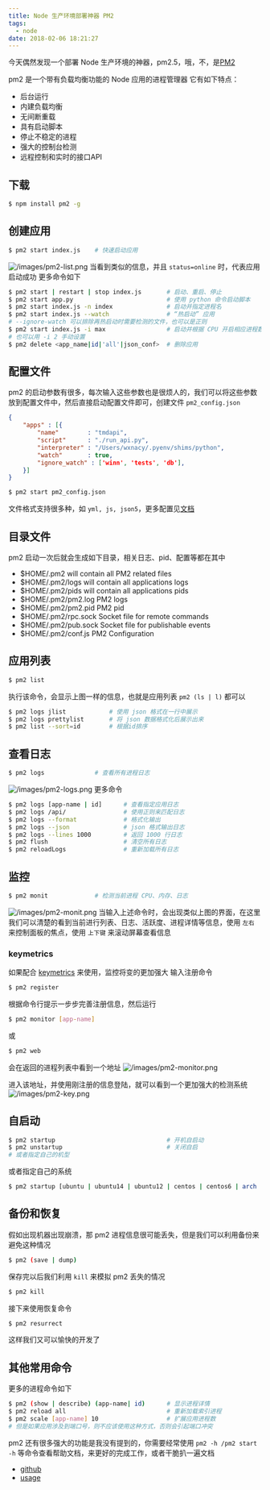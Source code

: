 ```yaml
---
title: Node 生产环境部署神器 PM2
tags:
  - node
date: 2018-02-06 18:21:27
---
```



今天偶然发现一个部署 Node 生产环境的神器，pm2.5，哦，不，是[PM2](http://pm2.keymetrics.io/)
<!-- more --><!-- toc -->
pm2 是一个带有负载均衡功能的 Node 应用的进程管理器
它有如下特点：
- 后台运行
- 内建负载均衡
- 无间断重载
- 具有启动脚本
- 停止不稳定的进程
- 强大的控制台检测
- 远程控制和实时的接口API

## 下载
```bash
$ npm install pm2 -g
```
## 创建应用
```bash
$ pm2 start index.js    # 快速启动应用
```
![/images/pm2-list.png](/images/pm2-list.png)
当看到类似的信息，并且 `status=online` 时，代表应用启动成功
更多命令如下
```bash
$ pm2 start | restart | stop index.js       # 启动、重启、停止
$ pm2 start app.py                          # 使用 python 命令启动脚本
$ pm2 start index.js -n index               # 启动并指定进程名
$ pm2 start index.js --watch                # “热启动” 应用
# --ignore-watch 可以排除再热启动时需要检测的文件，也可以是正则
$ pm2 start index.js -i max                 # 启动并根据 CPU 开启相应进程数
# 也可以用 -i 2 手动设置
$ pm2 delete <app_name|id|'all'|json_conf>  # 删除应用
```

## 配置文件
pm2 的启动参数有很多，每次输入这些参数也是很烦人的，我们可以将这些参数放到配置文件中，然后直接启动配置文件即可，创建文件 `pm2_config.json`
```json
{
    "apps" : [{
        "name"        : "tmdapi",
        "script"      : "./run_api.py",
        "interpreter" : "/Users/wxnacy/.pyenv/shims/python",
        "watch"       : true,
        "ignore_watch" : ['winn', 'tests', 'db'],
    }]
}
```
```bash
$ pm2 start pm2_config.json
```
文件格式支持很多种，如 `yml, js, json5`，更多配置见[文档](http://pm2.keymetrics.io/docs/usage/application-declaration/#attributes-available)

## 目录文件
pm2 启动一次后就会生成如下目录，相关日志、pid、配置等都在其中
- $HOME/.pm2 will contain all PM2 related files
- $HOME/.pm2/logs will contain all applications logs
- $HOME/.pm2/pids will contain all applications pids
- $HOME/.pm2/pm2.log PM2 logs
- $HOME/.pm2/pm2.pid PM2 pid
- $HOME/.pm2/rpc.sock Socket file for remote commands
- $HOME/.pm2/pub.sock Socket file for publishable events
- $HOME/.pm2/conf.js PM2 Configuration

## 应用列表
```bash
$ pm2 list
```
执行该命令，会显示上图一样的信息，也就是应用列表 `pm2 (ls | l)` 都可以
```bash
$ pm2 logs jlist            # 使用 json 格式在一行中展示
$ pm2 logs prettylist       # 将 json 数据格式化后展示出来
$ pm2 list --sort=id        # 根据id排序
```
## 查看日志
```bash
$ pm2 logs              # 查看所有进程日志
```
![/images/pm2-logs.png](/images/pm2-logs.png)
更多命令
```bash
$ pm2 logs [app-name | id]      # 查看指定应用日志
$ pm2 logs /api/                # 使用正则来匹配日志
$ pm2 logs --format             # 格式化输出
$ pm2 logs --json               # json 格式输出日志
$ pm2 logs --lines 1000         # 返回 1000 行日志
$ pm2 flush                     # 清空所有日志
$ pm2 reloadLogs                # 重新加载所有日志
```
## 监控
```bash
$ pm2 monit             # 检测当前进程 CPU、内存、日志
```
![/images/pm2-monit.png](/images/pm2-monit.png)
当输入上述命令时，会出现类似上图的界面，在这里我们可以清楚的看到当前进行列表、日志、活跃度、进程详情等信息，使用 `左右` 来控制面板的焦点，使用 `上下键` 来滚动屏幕查看信息

### keymetrics
如果配合 [keymetrics](http://docs.keymetrics.io/) 来使用，监控将变的更加强大
输入注册命令
```bash
$ pm2 register
```
根据命令行提示一步步完善注册信息，然后运行
```bash
$ pm2 monitor [app-name]
```
或
```bash
$ pm2 web
```
会在返回的进程列表中看到一个地址
![/images/pm2-monitor.png](/images/pm2-monitor.png)

进入该地址，并使用刚注册的信息登陆，就可以看到一个更加强大的检测系统
![/images/pm2-key.png](/images/pm2-key.png)



## 自启动
```bash
$ pm2 startup                               # 开机自启动
$ pm2 unstartup                             # 关闭自启
# 或者指定自己的机型
```
或者指定自己的系统
```bash
$ pm2 startup [ubuntu | ubuntu14 | ubuntu12 | centos | centos6 | arch | oracle | amazon | macos | darwin | freebsd | systemd | systemv | upstart | launchd | rcd | openrc]
```

## 备份和恢复
假如出现机器出现崩溃，那 pm2 进程信息很可能丢失，但是我们可以利用备份来避免这种情况
```bash
$ pm2 (save | dump)
```
保存完以后我们利用 `kill` 来模拟 pm2 丢失的情况
```bash
$ pm2 kill
```
接下来使用恢复命令
```bash
$ pm2 resurrect
```
这样我们又可以愉快的开发了

## 其他常用命令
更多的进程命令如下
```bash
$ pm2 (show | describe) (app-name| id)      # 显示进程详情
$ pm2 reload all                            # 重新加载索引进程
$ pm2 scale [app-name] 10                   # 扩展应用进程数
# 但是如果应用涉及到端口号，则不应该使用这种方式，否则会引起端口冲突
```

pm2 还有很多强大的功能是我没有提到的，你需要经常使用 `pm2 -h /pm2 start -h` 等命令查看帮助文档，来更好的完成工作，或者干脆扒一遍文档

- [github](https://github.com/Unitech/pm2)
- [usage](http://pm2.keymetrics.io/docs/usage/quick-start/#usage)
